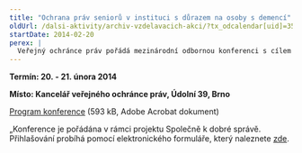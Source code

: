 ```yaml
---
title: "Ochrana práv seniorů v instituci s důrazem na osoby s demencí"
oldUrl: /dalsi-aktivity/archiv-vzdelavacich-akci/?tx_odcalendar[uid]=35&cHash=729980278b07528bcc4d0f45dce39125
startDate: 2014-02-20
perex: |
  Veřejný ochránce práv pořádá mezinárodní odbornou konferenci s cílem spojit teoretické i praktické pohledy na problematiku práv seniorů žijících v institucionálním prostředí. Stěžejním pojmem konference je lidská důstojnost ve všech jejích aspektech, s důrazem na odborné i organizační nároky péče o osoby trpící demencí.
---
```


<p><strong>Termín: 20. - 21. února 2014</strong></p>
<p><strong>Místo: Kancelář veřejného ochránce práv, Údolní 39, Brno</strong></p>
<p><a href="https://www.ochrance.cz/uploads-import/Konference/Konference_2014/Program_konference_final.pdf" target="_blank">Program konference</a> (593 kB, Adobe Acrobat dokument)</p>
<p>„Konference je pořádána v rámci projektu Společně k dobré správě. Přihlašování probíhá pomocí elektronického formuláře, který naleznete <a href="https://www.ochrance.cz/no_cache/spolecne-k-dobre-sprave/konference-seminare-a-kulate-stoly/">zde</a>.</p>
